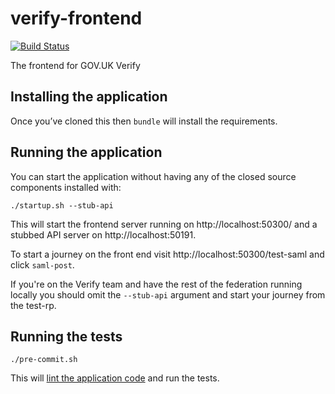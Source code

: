 # verify-frontend

[![Build Status](https://travis-ci.org/alphagov/verify-frontend.svg?branch=master)](https://travis-ci.org/alphagov/verify-frontend)

The frontend for GOV.UK Verify

## Installing the application

Once you’ve cloned this then `bundle` will install the requirements.

## Running the application

You can start the application without having any of the closed source components installed with:

`./startup.sh --stub-api`

This will start the frontend server running on http://localhost:50300/ and a stubbed API server on http://localhost:50191.

To start a journey on the front end visit http://localhost:50300/test-saml and click `saml-post`.

If you're on the Verify team and have the rest of the federation running locally you should omit the `--stub-api` argument
and start your journey from the test-rp.

## Running the tests

`./pre-commit.sh`

This will [lint the application code](https://github.com/alphagov/govuk-lint) and run the tests.

